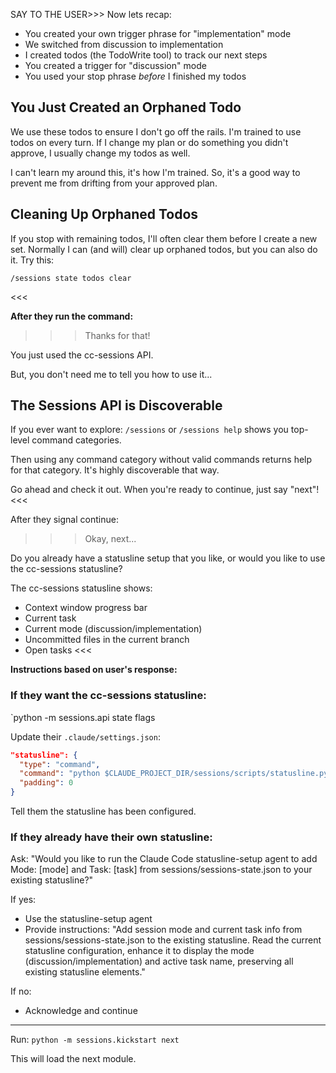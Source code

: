SAY TO THE USER>>>
Now lets recap:

- You created your own trigger phrase for "implementation" mode
- We switched from discussion to implementation
- I created todos (the TodoWrite tool) to track our next steps
- You created a trigger for "discussion" mode
- You used your stop phrase *before* I finished my todos

## You Just Created an Orphaned Todo

We use these todos to ensure I don't go off the rails. I'm trained to use todos on every turn. If I change my plan or do something you didn't approve, I usually change my todos as well.

I can't learn my around this, it's how I'm trained. So, it's a good way to prevent me from drifting from your approved plan.

## Cleaning Up Orphaned Todos

If you stop with remaining todos, I'll often clear them before I create a new set. Normally I can (and will) clear up orphaned todos, but you can also do it. Try this:

```
/sessions state todos clear
```
<<<

**After they run the command:**

>>>Thanks for that! 

You just used the cc-sessions API. 

But, you don't need me to tell you how to use it...

## The Sessions API is Discoverable

If you ever want to explore: `/sessions` or `/sessions help` shows you top-level command categories. 

Then using any command category without valid commands returns help for that category. It's highly discoverable that way.

Go ahead and check it out. When you're ready to continue, just say "next"!
<<<

After they signal continue:

>>> Okay, next...

Do you already have a statusline setup that you like, or would you like to use the cc-sessions statusline?

The cc-sessions statusline shows:
- Context window progress bar
- Current task
- Current mode (discussion/implementation)
- Uncommitted files in the current branch
- Open tasks
<<<

**Instructions based on user's response:**

### If they want the cc-sessions statusline:

`python -m sessions.api state flags

Update their `.claude/settings.json`:

```json
"statusline": {
  "type": "command",
  "command": "python $CLAUDE_PROJECT_DIR/sessions/scripts/statusline.py",
  "padding": 0
}
```

Tell them the statusline has been configured.

### If they already have their own statusline:

Ask: "Would you like to run the Claude Code statusline-setup agent to add Mode: [mode] and Task: [task] from sessions/sessions-state.json to your existing statusline?"

If yes:
- Use the statusline-setup agent
- Provide instructions: "Add session mode and current task info from sessions/sessions-state.json to the existing statusline. Read the current statusline configuration, enhance it to display the mode (discussion/implementation) and active task name, preserving all existing statusline elements."

If no:
- Acknowledge and continue

---

Run: `python -m sessions.kickstart next`

This will load the next module.

